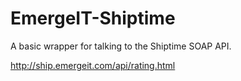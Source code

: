 # EmergeIT-Shiptime
A basic wrapper for talking to the Shiptime SOAP API. 

http://ship.emergeit.com/api/rating.html
